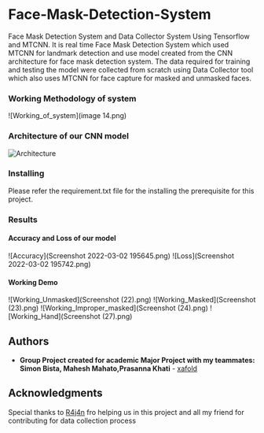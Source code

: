 # Face-Mask-Detection-System

Face Mask Detection System and Data Collector System Using Tensorflow and MTCNN. It is real time Face Mask Detection System which used MTCNN for landmark detection and use model created from the CNN architecture for face mask detection system. The data required for training and testing the model were collected from scratch using Data Collector tool which also uses MTCNN for face capture for masked and unmasked faces.
### Working Methodology of system

![Working_of_system](image 14.png)

### Architecture of our CNN model
![Architecture](image15.png)


### Installing

Please refer the requirement.txt file for the installing the prerequisite for this project.

### Results
#### Accuracy and Loss of our model
![Accuracy](Screenshot 2022-03-02 195645.png)
![Loss](Screenshot 2022-03-02 195742.png)
#### Working Demo 
![Working_Unmasked](Screenshot (22).png)
![Working_Masked](Screenshot (23).png)
![Working_Improper_masked](Screenshot (24).png)
![Working_Hand](Screenshot (27).png)

## Authors

* **Group Project created for academic Major Project with my teammates: Simon Bista, Mahesh Mahato,Prasanna Khati** - [xafold](https://github.com/xafold)

## Acknowledgments
Special thanks to  [R4j4n](https://github.com/R4j4n) fro helping us in this project and all my friend for contributing for data collection process

